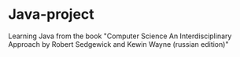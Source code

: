 # Java-project
Learning Java from the book "Computer Science An Interdisciplinary Approach by Robert Sedgewick and Kewin Wayne (russian edition)"
